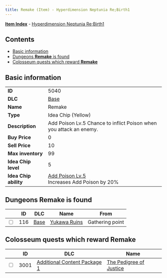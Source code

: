 ```yaml
---
title: Remake (Item) - Hyperdimension Neptunia Re;Birth1
---
```


[**Item Index**](/neptunia/rb1/item/index.html) - [Hyperdimension Neptunia Re;Birth1](/neptunia/rb1)

## Contents

- [Basic information](#basic-information)
- [Dungeons **Remake** is found](#dungeons-remake-is-found)
- [Colosseum quests which reward **Remake**](#colosseum-quests-which-reward-remake)

## Basic information

|   |   |
| -- | -- |
| **ID** | 5040 |
| **DLC** | [Base](/neptunia/rb1/dlc/1-base.html) |
| **Name** | Remake |
| **Type** | Idea Chip (Yellow) |
| **Description** | Add Poison Lv.5 Chance to inflict Poison when you attack an enemy. |
| **Buy Price** | 0 |
| **Sell Price** | 10 |
| **Max inventory** | 99 |
| **Idea Chip level** | 5 |
| **Idea Chip ability** | [Add Poison Lv.5](/neptunia/rb1/avatar/1-9539-add-poison-lv-5.html)<br />Increases Add Poison by 20% |


## Dungeons **Remake** is found

|    | ID | DLC | Name | From |
| -- | -- | --- | ---- | ---- |
| <input type="checkbox" id="rb1-dungeon-1-116" class="trackbox" /> | 116 | [Base](/neptunia/rb1/dlc/1-base.html) | [Yukawa Ruins](/neptunia/rb1/dungeon/1-116-yukawa-ruins.html) | Gathering point |


## Colosseum quests which reward **Remake**

|    | ID | DLC | Name |
| -- | -- | --- | ---- |
| <input type="checkbox" id="rb1-colosseum-10-3001" class="trackbox" /> | 3001 | [Additional Content Package 1](/neptunia/rb1/dlc/10-pack1.html) | [The Pedigree of Justice](/neptunia/rb1/colosseum/10-3001-the-pedigree-of-justice.html) |

